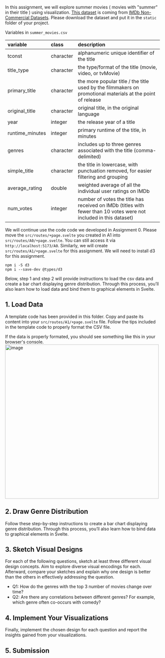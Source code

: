 In this assignment, we will explore summer movies ( movies with "summer" in their title ) using visualization. [This dataset](https://github.com/Visual-Intelligence-UMN/5609Visualization-Assignments/blob/main/A1-Visual-Encoding/summer_movies.csv) is coming from [IMDb Non-Commercial Datasets](https://developer.imdb.com/non-commercial-datasets/).
Please download the dataset and put it in the `static` folder of your project.

Variables in `summer_movies.csv`

|variable        |class     |description     |
|:---------------|:---------|:---------------|
|tconst          |character |alphanumeric unique identifier of the title |
|title_type      |character |the type/format of the title (movie, video, or tvMovie) |
|primary_title   |character |the more popular title / the title used by the filmmakers on promotional materials at the point of release |
|original_title  |character |original title, in the original language |
|year            |integer   |the release year of a title |
|runtime_minutes |integer   |primary runtime of the title, in minutes |
|genres          |character |includes up to three genres associated with the title (comma-delimited)  |
|simple_title    |character |the title in lowercase, with punctuation removed, for easier filtering and grouping |
|average_rating  |double    |weighted average of all the individual user ratings on IMDb |
|num_votes       |integer   |number of votes the title has received on IMDb (titles with fewer than 10 votes were not included in this dataset) |


We will continue use the code code we developed in Assignment 0. 
Please move the `src/routes/+page.svelte` you created in A1 into `src/routes/A0/+page.svelte`. You can still access it via `http://localhost:5173/A0`. 
Similarly, we will create `src/routes/A1/+page.svelte` for this assignment.
We will need to install d3 for this assignment.
```
npm i -S d3
npm i --save-dev @types/d3
```

Below, step 1 and step 2 will provide instructions to load the csv data and create a bar chart displaying genre distribution.
Through this process, you’ll also learn how to load data and bind them to graphical elements in Svelte.


## 1. Load Data
A template code has been provided in this folder. Copy and paste its content into your `src/routes/A1/+page.svelte` file.
Follow the tips included in the template code to properly format the CSV file.

If the data is properly formated, you should see something like this in your browser's console.
<img width="500" alt="image" src="https://github.com/user-attachments/assets/ec5275ab-63e4-4e97-b48a-993bcb196c62" />


## 2. Draw Genre Distribution
Follow these step-by-step instructions to create a bar chart displaying genre distribution.
Through this process, you’ll also learn how to bind data to graphical elements in Svelte.

## 3. Sketch Visual Designs
For each of the following questions, sketch at least three different visual design concepts. 
Aim to explore diverse visual encodings for each. 
Afterward, compare your sketches and explain why one design is better than the others in effectively addressing the question.

- Q1: How do the genres with the top 3 number of movies change over time?
- Q2: Are there any correlations between different genres? For example, which genre often co-occurs with comedy?

## 4. Implement Your Visualizations

Finally, implement the chosen design for each question and report the insights gained from your visualizations.

## 5. Submission

